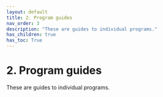```yaml
---
layout: default
title: 2. Program guides
nav_order: 3
description: "These are guides to individual programs."
has_children: true
has_toc: True
---
```


# 2. Program guides

These are guides to individual programs.
